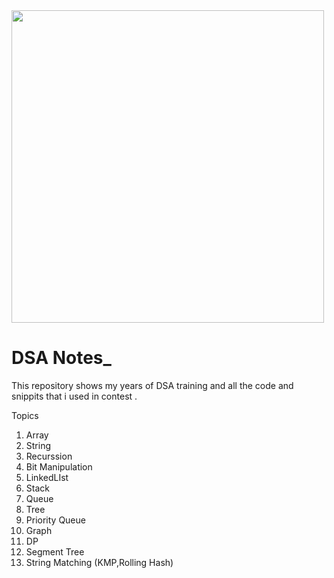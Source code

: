 <img src="/Users/ramprakash/IdeaProjects/DSA_Notes/JAVA/DSA with java/download.png" width="500"/>


# DSA Notes_

This  repository shows my  years of DSA training and all the code and snippits that i used in contest .

Topics
1. Array
2. String
3. Recurssion
4. Bit Manipulation
4. LinkedLIst
5. Stack
6. Queue
7. Tree
8. Priority Queue
9. Graph
10. DP
11. Segment Tree
12. String Matching (KMP,Rolling Hash)

